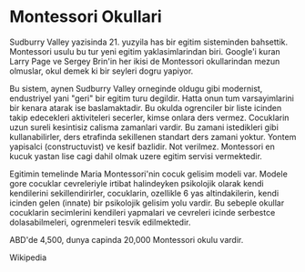 # Montessori Okullari

Sudburry Valley yazisinda 21. yuzyila has bir egitim sisteminden bahsettik. Montessori usulu bu tur yeni egitim yaklasimlarindan biri. Google'i kuran Larry Page ve Sergey Brin'in her ikisi de Montessori okullarindan mezun olmuslar, okul demek ki bir seyleri dogru yapiyor.

Bu sistem, aynen Sudburry Valley orneginde oldugu gibi modernist, endustriyel yani "geri" bir egitim turu degildir. Hatta onun tum varsayimlarini bir kenara atarak ise baslamaktadir. Bu okulda ogrenciler bir liste icinden takip edecekleri aktiviteleri secerler, kimse onlara ders vermez. Cocuklarin uzun sureli kesintisiz calisma zamanlari vardir. Bu zamani istedikleri gibi kullanabilirler, ders etrafinda sekillenen standart ders zamani yoktur. Yontem yapisalci (constructuvist) ve kesif bazlidir. Not verilmez. Montessori en kucuk yastan lise cagi dahil olmak uzere egitim servisi vermektedir.

Egitimin temelinde Maria Montessori'nin cocuk gelisim modeli var. Modele gore cocuklar cevreleriyle irtibat halindeyken psikolojik olarak kendi kendilerini sekillendirirler, cocuklarin, ozellikle 6 yas altindakilerin, kendi icinden gelen (innate) bir psikolojik gelisim yolu vardir. Bu sebeple okullar cocuklarin secimlerini kendileri yapmalari ve cevreleri icinde serbestce dolasabilmeleri, ogrenmeleri tesvik edilmektedir.

ABD'de 4,500, dunya capinda 20,000 Montessori okulu vardir.

Wikipedia
